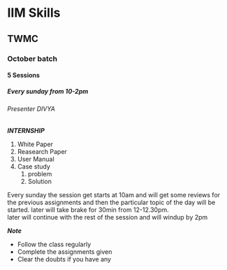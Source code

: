 # IIM Skills
## TWMC
### October batch
#### 5 Sessions
##### Every sunday from 10-2pm
###### Presenter DIVYA 
***INTERNSHIP***
<ol>
  <li>White Paper</li>
  <li>Reasearch Paper</li>
  <li>User Manual</li>
  <li>Case study
  <ol>
    <li>problem</li>
    <li>Solution</li>
  </ol>
  </li>
  </ol>
  
  <p> Every sunday the session get starts at 10am and will get some reviews for the previous assignments and then the particular topic of the day will be started. later will take brake for 30min from 12-12.30pm.<br> later will continue with the rest of the session and will windup by 2pm </p>
  
  ***Note***
  <ul>
  <li> Follow the class regularly</li>
  <li> Complete the assignments given</li>
  <li> Clear the doubts if you have any</li>
  </ul>
  
